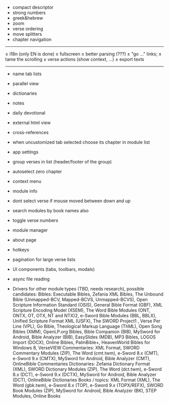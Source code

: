 + compact descriptor
+ strong numbers
+ greek&hebrew
+ zoom
+ verse ordering
+ move splitters
+ chapter navigation

------------------------------------------------------------

± i18n (only EN is done)
± fullscreen
± better parsing (???)
± "go ..." links;
± tame the scrolling
± verse actions (show context, ...)
± export texts

------------------------------------------------------------

- name tab lists
- parallel view
- dictionaries
- notes
- daily devotional
- external html view
- cross-references

- when uncustomized tab selected choose its chapter in module list
- app settings
- group verses in list (header/footer of the group)
- autoselect zero chapter
- context menu
- module info
- dont select verse if mouse moved between down and up
- search modules by book names also
- toggle verse numbers
- module manager
- about page
- hotkeys
- pagination for large verse lists

- UI components (tabs, toolbars, modals)
- async file reading


- Drivers for other module types (TBD, needs research), possible candidates:
    Bibles:
      Executable Bibles,
      Zefania XML Bibles,
      The Unbound Bible (Unmapped-BCV, Mapped-BCVS, Unmapped-BCVS),
      Open Scripture Information Standard (OSIS),
      General Bible Format (GBF),
      XML Scripture Encoding Model (XSEM),
      The Word Bible Modules (ONT, ONTX, OT, OTX, NT and NTX)2,
      e-Sword Bible Modules (BBL, BBLX),
      Unified Scripture Format XML (USFX),
      The SWORD Project1 ,
      Verse Per Line (VPL),
      Go Bible,
      Theological Markup Language (ThML),
      Open Song Bibles (XMM),
      OpenLP.org Bibles,
      Bible Companion (BIB),
      MySword for Android,
      Bible Analyzer (BIB),
      EasySlides (MDB),
      MP3 Bibles,
      LOGOS Import (DOCX),
      Online Bibles,
      PalmBible+,
      HeavenWorld Bibles for Windows 8,
      VerseVIEW
    Commentaries:
      XML Format,
      SWORD Commentary Modules (ZIP),
      The Word (cmt.twm),
      e-Sword 8.x (CMT),
      e-Sword 9.x (CMTX),
      MySword for Android,
      Bible Analyzer (CMT),
      OnlineBible Commentaries
    Dictionaries:
      Zefania Dictionary Format (XML),
      SWORD Dictionary Modules (ZIP),
      The Word (dct.twm),
      e-Sword 8.x (DCT),
      e-Sword 9.x (DCTX),
      MySword for Android,
      Bible Analyzer (DCT),
      OnlineBible Dictionaries
    Books / topics:
      XML Format (XML),
      The Word (gbk.twm),
      e-Sword 8.x (TOP),
      e-Sword 9.x (TOPX/REFX),
      SWORD Book Modules (ZIP),
      MySword for Android,
      Bible Analyzer (BK),
      STEP Modules,
      Online Books
